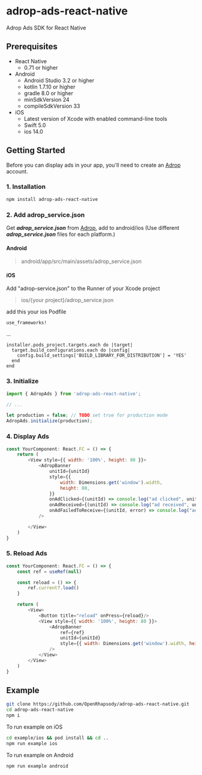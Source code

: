 # adrop-ads-react-native

Adrop Ads SDK for React Native


Prerequisites
-------------
- React Native
    - 0.71 or higher
- Android
    - Android Studio 3.2 or higher
    - kotlin 1.7.10 or higher
    - gradle 8.0 or higher
    - minSdkVersion 24
    - compileSdkVersion 33
- iOS
    - Latest version of Xcode with enabled command-line tools
    - Swift 5.0
    - ios 14.0

Getting Started
---------------

Before you can display ads in your app, you'll need to create an [Adrop](https://adrop.io) account.


### 1. Installation

```sh
npm install adrop-ads-react-native
```

### 2. Add adrop_service.json

Get ***adrop_service.json*** from [Adrop](https://adrop.io), add to android/ios
(Use different ***adrop_service.json*** files for each platform.)

#### Android
> android/app/src/main/assets/adrop_service.json

#### iOS

Add "adrop-service.json" to the Runner of your Xcode project
> ios/{your project}/adrop_service.json

add this your ios Podfile

```shell
use_frameworks!
```
...
```
installer.pods_project.targets.each do |target|
  target.build_configurations.each do |config|
    config.build_settings['BUILD_LIBRARY_FOR_DISTRIBUTION'] = 'YES'
  end
end
```

### 3. Initialize
```js
import { AdropAds } from 'adrop-ads-react-native';

// ...

let production = false; // TODO set true for production mode
AdropAds.initialize(production);
```

### 4. Display Ads

```js
const YourComponent: React.FC = () => {
    return (
        <View style={{ width: '100%', height: 80 }}>
            <AdropBanner
                unitId={unitId}
                style={{
                    width: Dimensions.get('window').width,
                    height: 80,
                }}
                onAdClicked={(unitId) => console.log("ad clicked", unitId)}
                onAdReceived={(unitId) => console.log("ad received", unitId)}
                onAdFailedToReceive={(unitId, error) => console.log("ad failed to receive, ", unitId, error)}
            />

        </View>
    )
}

```

### 5. Reload Ads

```js
const YourComponent: React.FC = () => {
    const ref = useRef(null)

    const reload = () => {
        ref.current?.load()
    }

    return (
        <View>
            <Button title="reload" onPress={reload}/>
            <View style={{ width: '100%', height: 80 }}>
                <AdropBanner
                    ref={ref}
                    unitId={unitId}
                    style={{ width: Dimensions.get('window').width, height: 80, }}
                />
            </View>
        </View>
    )
}

```

## Example

```sh
git clone https://github.com/OpenRhapsody/adrop-ads-react-native.git
cd adrop-ads-react-native
npm i
```

To run example on iOS
```sh
cd example/ios && pod install && cd ..
npm run example ios
```

To run example on Android
```sh
npm run example android
```
